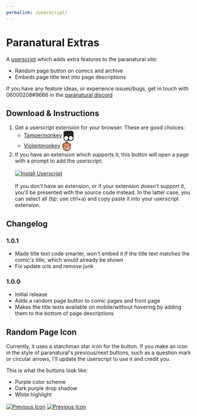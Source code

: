 ```yaml
---
permalink: /userscript/
---
```


# Paranatural Extras

A [userscript](https://en.wikipedia.org/wiki/Userscript) which adds extra features to the paranatural site:

- Random page button on comics and archive
- Embeds page title text into page descriptions

If you have any feature ideas, or experience issues/bugs, get in touch with 06000208#9666 in the [paranatural discord](https://discord.gg/SXp3Ph4)

## Download & Instructions

1. Get a userscript extension for your browser. These are good choices:
    - [Tampermonkey](https://www.tampermonkey.net) <a href="https://www.tampermonkey.net/"><img src="./tampermonkey.png" alt="Tampermonkey Icon" style="vertical-align: middle; height: 2em;"/></a>
    - [Violentmonkey](https://violentmonkey.github.io/) <a href="https://violentmonkey.github.io/"><img src="./violentmonkey.png" alt="Violentmonkey Icon" style="vertical-align: middle; height: 2em;"/></a>
2. If you have an extension which supports it, this button will open a page with a prompt to add the userscript:<br><br><a href="./extras.user.js"><img src="https://img.shields.io/badge/Install%20Userscript-green" alt="Install Userscript" /></a><br><br>If you don't have an extension, or if your extension doesn't support it, you'll be presented with the source code instead. In the latter case, you can select all (tip: use ctrl+a) and copy paste it into your userscript extension.

## Changelog

### 1.0.1

- Made title text code smarter, won't embed it if the title text matches the comic's title, which would already be shown
- Fix update urls and remove junk

### 1.0.0

- Initial release
- Adds a random page button to comic pages and front page
- Makes the title texts available on mobile/without hovering by adding them to the bottom of page descriptions

## Random Page Icon

Currently, it uses a starchman star icon for the button. If you make an icon in the style of paranatural's previous/next buttons, such as a question mark or circular arrows, I'll update the userscript to use it and credit you.

This is what the buttons look like:

- Purple color scheme
- Dark purple drop shadow
- White highlight

<a href="https://www.paranatural.net/images/prev.png"><img src="https://www.paranatural.net/images/prev.png" alt="Previous Icon" style="vertical-align: middle;"/></a>
<a href="https://www.paranatural.net/images/next.png"><img src="https://www.paranatural.net/images/next.png" alt="Previous Icon" style="vertical-align: middle"/></a>
